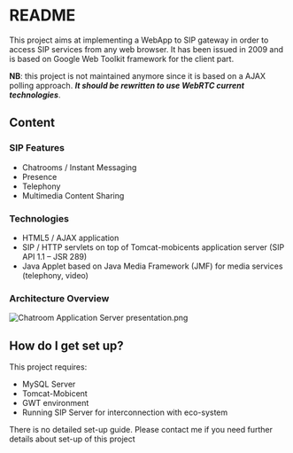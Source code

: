 # README #

This project aims at implementing a WebApp to SIP gateway in order to
access SIP services from any web browser. It has been issued in 2009 and is based on Google Web Toolkit framework for the client part. 

**NB**: this project is not maintained anymore since it is based on a AJAX polling approach. ***It should be rewritten to use WebRTC current technologies***.

## Content ##

### SIP Features ###

* Chatrooms / Instant Messaging
* Presence
* Telephony
* Multimedia Content Sharing

### Technologies ###

* HTML5 / AJAX application
* SIP / HTTP servlets on top of Tomcat-mobicents application server
(SIP API 1.1 – JSR 289)
* Java Applet based on Java Media Framework (JMF) for media
services (telephony, video)

### Architecture Overview ###
![Chatroom Application Server presentation.png](https://bitbucket.org/repo/7jk8ry/images/3858223146-Chatroom%20Application%20Server%20presentation.png)

## How do I get set up? ##

This project requires:

* MySQL Server
* Tomcat-Mobicent
* GWT environment
* Running SIP Server for interconnection with eco-system

There is no detailed set-up guide. Please contact me if you need further details about set-up of this project